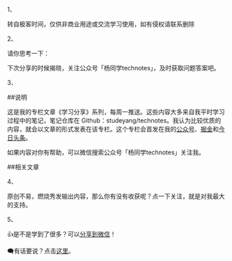 1、

转自极客时间，仅供非商业用途或交流学习使用，如有侵权请联系删除

2、

请你思考一下：

下次分享的时候揭晓，关注公众号「杨同学technotes」，及时获取问题答案吧。

3、

##说明

这是我的专栏文章《学习分享》系列，每周一推送。这些内容大多来自我平时学习过程中的笔记，笔记仓库在 Github：studeyang/technotes。我认为比较优质的内容，就会以文章的形式发表在该专栏。这个专栏会首发在我的[公众号](https://mp.weixin.qq.com/s?src=11&timestamp=1673405233&ver=4281&signature=px*j8mbL7UqCSQ57TjTzwC*t5bZkg2wHHWwU175K31ZcyKAAN8Qprt2mvkQsxY5YhCDwNPfMsZcPeh0f26m9cdVe4m--CU6P7IlnkoSaRNB6KTntfm2*Mr2nSOzywQI3&new=1)、[掘金](https://juejin.cn/user/2594503173605767/posts)和[今日头条](https://www.toutiao.com/c/user/token/MS4wLjABAAAArFlpgpSvRI74ttxw76bAENUnFIFcYTJQnZYS77fZmNQ/?source=mp_msg&tab=article)。

如果内容对你有帮助，可以微信搜索公众号「杨同学technotes」关注我。

##相关文章

4、

原创不易，燃烧秀发输出内容，那么你有没有收获呢？点一下关注，就是对我最大的支持。

5、

👍是不是学到了很多？可以[分享到微信](javascript:)！

🗨️有话要说？点击[这里](https://www.zhangxinxu.com/wordpress/2017/06/html5-web-audio-api-js-ux-voice/#comment)。

